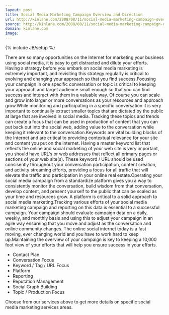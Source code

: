 ```yaml
---
layout: post
title: Social Media Marketing Campaign Overview and Direction
url: http://kinlane.com/2008/08/11/social-media-marketing-campaign-overview-and-direction/
source: http://kinlane.com/2008/08/11/social-media-marketing-campaign-overview-and-direction/
domain: kinlane.com
image: 
---
```

{% include JB/setup %}<p><!DOCTYPE html PUBLIC "-//W3C//DTD XHTML 1.0 Transitional//EN"
    "http://www.w3.org/TR/xhtml1/DTD/xhtml1-transitional.dtd">
<html xmlns="http://www.w3.org/1999/xhtml">
  <head>
    <title></title>
  </head>
  <body>
    There are so many opportunities on the Internet for marketing your business using social media, it is easy to get distracted and dilute your efforts. Having a strategy before you embark on social
    media marketing is extremely important, and revisiting this strategy regularly is critical to evolving and changing your approach so that you find success.Focusing your campaign in one specific
    conversation or topic is critical to keeping your approach and target audience small enough so that you can find success and interact with them in a valuable way. Of course you can scale and grow
    into larger or more conversations as your resources and approach grow.While monitoring and participating in a specific conversation it is very important to continually extract smaller topics that
    are dictated by the public at large that are involved in social media. Tracking these topics and trends can create a focus that can be used in production of content that you can put back out into
    the social web, adding value to the conversation while keeping it relevant to the conversation.Keywords are vital building blocks of the Internet and are critical to providing contextual
    relevance for your site and content you put on the Internet. Having a master keyword list that reflects the online and social marketing of your web site is very important, you should have URL's
    or web addresses that reflect all primary pages or sections of your web site(s). These keyword / URL should be used consisently throughout your conversation participation, content creation, and
    activity streaming efforts, providing a focus for all traffic that will elevate the traffic and participation in your online real estate.Operating your social media campaign from a standardize
    platform gives you a way to consistently monitor the conversation, build wisdom from that conversation, develop content, and present yourself to the public that can be scaled as your time and
    resources grow. A platform is critical to a solid approach to social media marketing.Tracking various efforts of your social media marketing campaign and reporting on this data is essential to a
    successful campaign. Your campaign should evaluate campaign data on a daily, weekly, and monthly basis and using this to adjust your campaign in an agile way ensureing that you move and adjust as
    the conversation and online community changes. The online social internet today is a fast moving, ever changing world and you have to work hard to keep up.Maintaining the overview of your
    campaign is key to keeping a 10,000 foot view of your efforts that will help you ensure success in your efforts.
    <ul class="servicelist">
      <li>Contact Plan
      </li>
      <li>Conversation Focus
      </li>
      <li>Keyword / Tag / URL Focus
      </li>
      <li>Platform
      </li>
      <li>Reporting
      </li>
      <li>Reputation Management
      </li>
      <li>Social Graph Building
      </li>
      <li>Topic / Production Focus
      </li>
    </ul>Choose from our services above to get more details on specific social media marketing services areas.
  </body>
</html></p>
